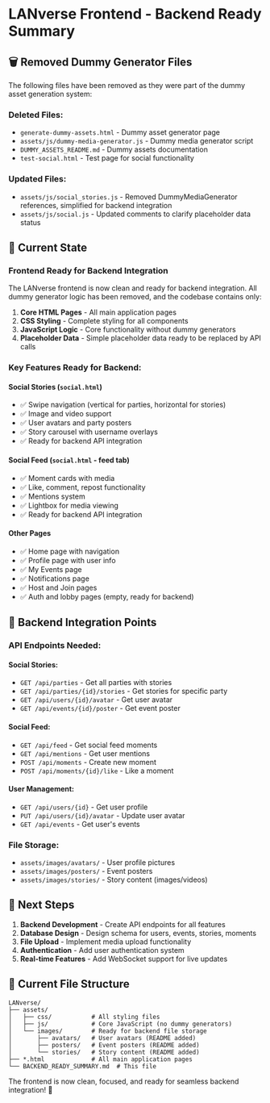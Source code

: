 # LANverse Frontend - Backend Ready Summary

## 🗑️ Removed Dummy Generator Files

The following files have been removed as they were part of the dummy asset generation system:

### Deleted Files:
- `generate-dummy-assets.html` - Dummy asset generator page
- `assets/js/dummy-media-generator.js` - Dummy media generator script
- `DUMMY_ASSETS_README.md` - Dummy assets documentation
- `test-social.html` - Test page for social functionality

### Updated Files:
- `assets/js/social_stories.js` - Removed DummyMediaGenerator references, simplified for backend integration
- `assets/js/social.js` - Updated comments to clarify placeholder data status

## 🎯 Current State

### Frontend Ready for Backend Integration

The LANverse frontend is now clean and ready for backend integration. All dummy generator logic has been removed, and the codebase contains only:

1. **Core HTML Pages** - All main application pages
2. **CSS Styling** - Complete styling for all components
3. **JavaScript Logic** - Core functionality without dummy generators
4. **Placeholder Data** - Simple placeholder data ready to be replaced by API calls

### Key Features Ready for Backend:

#### Social Stories (`social.html`)
- ✅ Swipe navigation (vertical for parties, horizontal for stories)
- ✅ Image and video support
- ✅ User avatars and party posters
- ✅ Story carousel with username overlays
- ✅ Ready for backend API integration

#### Social Feed (`social.html` - feed tab)
- ✅ Moment cards with media
- ✅ Like, comment, repost functionality
- ✅ Mentions system
- ✅ Lightbox for media viewing
- ✅ Ready for backend API integration

#### Other Pages
- ✅ Home page with navigation
- ✅ Profile page with user info
- ✅ My Events page
- ✅ Notifications page
- ✅ Host and Join pages
- ✅ Auth and lobby pages (empty, ready for backend)

## 🔗 Backend Integration Points

### API Endpoints Needed:

#### Social Stories:
- `GET /api/parties` - Get all parties with stories
- `GET /api/parties/{id}/stories` - Get stories for specific party
- `GET /api/users/{id}/avatar` - Get user avatar
- `GET /api/events/{id}/poster` - Get event poster

#### Social Feed:
- `GET /api/feed` - Get social feed moments
- `GET /api/mentions` - Get user mentions
- `POST /api/moments` - Create new moment
- `POST /api/moments/{id}/like` - Like a moment

#### User Management:
- `GET /api/users/{id}` - Get user profile
- `PUT /api/users/{id}/avatar` - Update user avatar
- `GET /api/events` - Get user's events

### File Storage:
- `assets/images/avatars/` - User profile pictures
- `assets/images/posters/` - Event posters
- `assets/images/stories/` - Story content (images/videos)

## 🚀 Next Steps

1. **Backend Development** - Create API endpoints for all features
2. **Database Design** - Design schema for users, events, stories, moments
3. **File Upload** - Implement media upload functionality
4. **Authentication** - Add user authentication system
5. **Real-time Features** - Add WebSocket support for live updates

## 📁 Current File Structure

```
LANverse/
├── assets/
│   ├── css/           # All styling files
│   ├── js/            # Core JavaScript (no dummy generators)
│   └── images/        # Ready for backend file storage
│       ├── avatars/   # User avatars (README added)
│       ├── posters/   # Event posters (README added)
│       └── stories/   # Story content (README added)
├── *.html             # All main application pages
└── BACKEND_READY_SUMMARY.md  # This file
```

The frontend is now clean, focused, and ready for seamless backend integration! 🎉 